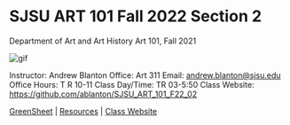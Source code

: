 **SJSU ART 101 Fall 2022 Section 2**
======================
Department of Art and Art History
Art 101, Fall 2021

![gif](https://i.imgur.com/pS5lIDd.gif)

Instructor: Andrew Blanton
Office: Art 311
Email: andrew.blanton@sjsu.edu
Office Hours: T R 10-11
Class Day/Time: TR 03-5:50
Class Website: https://github.com/ablanton/SJSU_ART_101_F22_02

[GreenSheet](https://github.com/ablanton/SJSU_Art_101_F22_02/blob/master/GREENSHEET.md)
| [Resources](https://github.com/ablanton/SJSU_Art_101_F22_02/blob/master/RESOURCES.md)
| [Class Website](https://github.com/ablanton/SJSU_Art_101_F22_02)